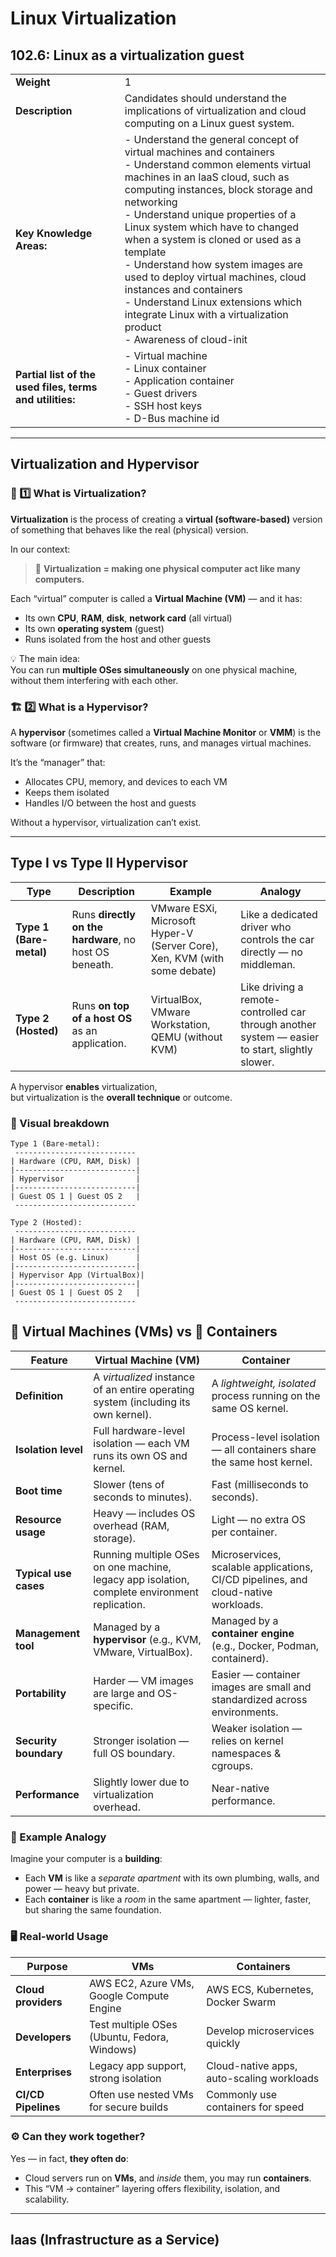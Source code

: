 # Linux Virtualization

## 102.6: Linux as a virtualization guest

|                                                          |                                                                                                                                                                                                                                                                                                                                                                                                                                                                                                                                                  |
| -------------------------------------------------------- | ------------------------------------------------------------------------------------------------------------------------------------------------------------------------------------------------------------------------------------------------------------------------------------------------------------------------------------------------------------------------------------------------------------------------------------------------------------------------------------------------------------------------------------------------ |
| **Weight**                                               | 1                                                                                                                                                                                                                                                                                                                                                                                                                                                                                                                                                |
| **Description**                                          | Candidates should understand the implications of virtualization and cloud computing on a Linux guest system.                                                                                                                                                                                                                                                                                                                                                                                                                                     |
| **Key Knowledge Areas:**                                 | - Understand the general concept of virtual machines and containers<br>- Understand common elements virtual machines in an IaaS cloud, such as computing instances, block storage and networking<br>- Understand unique properties of a Linux system which have to changed when a system is cloned or used as a template<br>- Understand how system images are used to deploy virtual machines, cloud instances and containers<br>- Understand Linux extensions which integrate Linux with a virtualization product<br>- Awareness of cloud-init |
| **Partial list of the used files, terms and utilities:** | - Virtual machine<br>- Linux container<br>- Application container<br>- Guest drivers<br>- SSH host keys<br>- D-Bus machine id                                                                                                                                                                                                                                                                                                                                                                                                                    |

---

## Virtualization and Hypervisor
### 🧩 1️⃣ What is **Virtualization**?

**Virtualization** is the process of creating a **virtual (software-based)** version of something that behaves like the real (physical) version.

In our context:
> 🧠 **Virtualization = making one physical computer act like many computers.**

Each “virtual” computer is called a **Virtual Machine (VM)** — and it has:
- Its own **CPU**, **RAM**, **disk**, **network card** (all virtual)
- Its own **operating system** (guest)
- Runs isolated from the host and other guests

💡 The main idea:  
You can run **multiple OSes simultaneously** on one physical machine, without them interfering with each other.

### 🏗️ 2️⃣ What is a **Hypervisor**?

A **hypervisor** (sometimes called a **Virtual Machine Monitor** or **VMM**) is the software (or firmware) that creates, runs, and manages virtual machines.

It’s the “manager” that:
- Allocates CPU, memory, and devices to each VM
- Keeps them isolated
- Handles I/O between the host and guests

Without a hypervisor, virtualization can’t exist.

---

## Type I vs Type II Hypervisor

| Type                    | Description                                            | Example                                                                   | Analogy                                                                                         |
| ----------------------- | ------------------------------------------------------ | ------------------------------------------------------------------------- | ----------------------------------------------------------------------------------------------- |
| **Type 1 (Bare-metal)** | Runs **directly on the hardware**, no host OS beneath. | VMware ESXi, Microsoft Hyper-V (Server Core), Xen, KVM (with some debate) | Like a dedicated driver who controls the car directly — no middleman.                           |
| **Type 2 (Hosted)**     | Runs **on top of a host OS** as an application.        | VirtualBox, VMware Workstation, QEMU (without KVM)                        | Like driving a remote-controlled car through another system — easier to start, slightly slower. |

A hypervisor **enables** virtualization,  
but virtualization is the **overall technique** or outcome.

### 🧠 Visual breakdown
```
Type 1 (Bare-metal):
 ---------------------------
| Hardware (CPU, RAM, Disk) |
|---------------------------|
| Hypervisor                |
|---------------------------|
| Guest OS 1 | Guest OS 2   |
 ---------------------------

Type 2 (Hosted):
 ---------------------------
| Hardware (CPU, RAM, Disk) |
|---------------------------|
| Host OS (e.g. Linux)      |
|---------------------------|
| Hypervisor App (VirtualBox)|
|---------------------------|
| Guest OS 1 | Guest OS 2   |
 ---------------------------

```

## 🧱 Virtual Machines (VMs) vs 🧩 Containers

| Feature               | **Virtual Machine (VM)**                                                                      | **Container**                                                                      |
| --------------------- | --------------------------------------------------------------------------------------------- | ---------------------------------------------------------------------------------- |
| **Definition**        | A _virtualized_ instance of an entire operating system (including its own kernel).            | A _lightweight, isolated_ process running on the same OS kernel.                   |
| **Isolation level**   | Full hardware-level isolation — each VM runs its own OS and kernel.                           | Process-level isolation — all containers share the same host kernel.               |
| **Boot time**         | Slower (tens of seconds to minutes).                                                          | Fast (milliseconds to seconds).                                                    |
| **Resource usage**    | Heavy — includes OS overhead (RAM, storage).                                                  | Light — no extra OS per container.                                                 |
| **Typical use cases** | Running multiple OSes on one machine, legacy app isolation, complete environment replication. | Microservices, scalable applications, CI/CD pipelines, and cloud-native workloads. |
| **Management tool**   | Managed by a **hypervisor** (e.g., KVM, VMware, VirtualBox).                                  | Managed by a **container engine** (e.g., Docker, Podman, containerd).              |
| **Portability**       | Harder — VM images are large and OS-specific.                                                 | Easier — container images are small and standardized across environments.          |
| **Security boundary** | Stronger isolation — full OS boundary.                                                        | Weaker isolation — relies on kernel namespaces & cgroups.                          |
| **Performance**       | Slightly lower due to virtualization overhead.                                                | Near-native performance.                                                           |

### 🧩 Example Analogy

Imagine your computer is a **building**:

- Each **VM** is like a _separate apartment_ with its own plumbing, walls, and power — heavy but private.
- Each **container** is like a _room_ in the same apartment — lighter, faster, but sharing the same foundation.

### 🖥️ Real-world Usage

| Purpose             | VMs                                          | Containers                                |
| ------------------- | -------------------------------------------- | ----------------------------------------- |
| **Cloud providers** | AWS EC2, Azure VMs, Google Compute Engine    | AWS ECS, Kubernetes, Docker Swarm         |
| **Developers**      | Test multiple OSes (Ubuntu, Fedora, Windows) | Develop microservices quickly             |
| **Enterprises**     | Legacy app support, strong isolation         | Cloud-native apps, auto-scaling workloads |
| **CI/CD Pipelines** | Often use nested VMs for secure builds       | Commonly use containers for speed         |

### ⚙️ Can they work together?

Yes — in fact, **they often do**:

- Cloud servers run on **VMs**, and _inside_ them, you may run **containers**.
- This “VM → container” layering offers flexibility, isolation, and scalability.

---

## Iaas (Infrastructure as a Service)